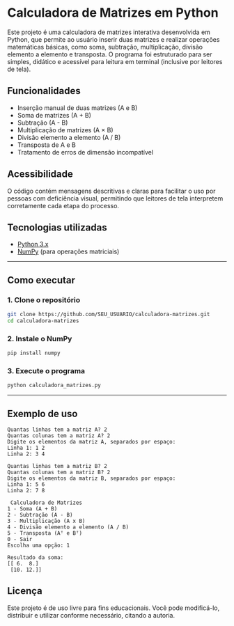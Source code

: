 # Calculadora de Matrizes em Python

Este projeto é uma calculadora de matrizes interativa desenvolvida em Python, que permite ao usuário inserir duas matrizes e realizar operações matemáticas básicas, como soma, subtração, multiplicação, divisão elemento a elemento e transposta.
O programa foi estruturado para ser simples, didático e acessível para leitura em terminal (inclusive por leitores de tela).

## Funcionalidades

* Inserção manual de duas matrizes (A e B)
* Soma de matrizes (A + B)
* Subtração (A - B)
* Multiplicação de matrizes (A × B)
* Divisão elemento a elemento (A / B)
* Transposta de A e B
* Tratamento de erros de dimensão incompatível

## Acessibilidade

O código contém mensagens descritivas e claras para facilitar o uso por pessoas com deficiência visual, permitindo que leitores de tela interpretem corretamente cada etapa do processo.

## Tecnologias utilizadas

* [Python 3.x](https://www.python.org/)
* [NumPy](https://numpy.org/) (para operações matriciais)

---

## Como executar

### 1. Clone o repositório

```bash
git clone https://github.com/SEU_USUARIO/calculadora-matrizes.git
cd calculadora-matrizes
```

### 2. Instale o NumPy

```bash
pip install numpy
```

### 3. Execute o programa

```bash
python calculadora_matrizes.py
```

---

## Exemplo de uso

```
Quantas linhas tem a matriz A? 2
Quantas colunas tem a matriz A? 2
Digite os elementos da matriz A, separados por espaço:
Linha 1: 1 2
Linha 2: 3 4

Quantas linhas tem a matriz B? 2
Quantas colunas tem a matriz B? 2
Digite os elementos da matriz B, separados por espaço:
Linha 1: 5 6
Linha 2: 7 8

 Calculadora de Matrizes 
1 - Soma (A + B)
2 - Subtração (A - B)
3 - Multiplicação (A x B)
4 - Divisão elemento a elemento (A / B)
5 - Transposta (Aᵀ e Bᵀ)
0 - Sair
Escolha uma opção: 1

Resultado da soma:
[[ 6.  8.]
 [10. 12.]]
```

## Licença

Este projeto é de uso livre para fins educacionais.
Você pode modificá-lo, distribuir e utilizar conforme necessário, citando a autoria.
